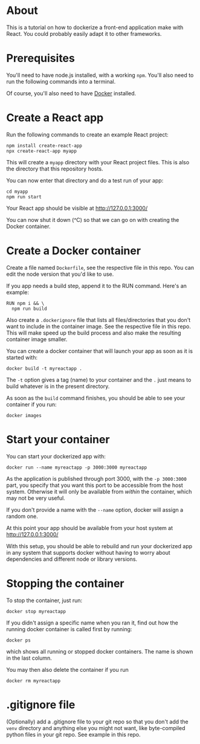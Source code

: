 # About

This is a tutorial on how to dockerize a front-end application make with
React. You could probably easily adapt it to other frameworks.

# Prerequisites

You'll need to have node.js installed, with a working `npm`. You'll
also need to run the following commands into a terminal.

Of course, you'll also need to have
[Docker](https://docs.docker.com/engine/install/) installed.

# Create a React app

Run the following commands to create an example React project:
```
npm install create-react-app
npx create-react-app myapp
```

This will create a `myapp` directory with your React project files.
This is also the directory that this repository hosts.

You can now enter that directory and do a test run of your app:
```
cd myapp
npm run start
```

Your React app should be visible at http://127.0.0.1:3000/

You can now shut it down (^C) so that we can go on with creating the
Docker container.

# Create a Docker container

Create a file named `Dockerfile`, see the respective file in this repo.
You can edit the node version that you'd like to use.

If you app needs a build step, append it to the RUN command. Here's an
example:
```
RUN npm i && \
  npm run build
```

Also create a `.dockerignore` file that lists all files/directories that
you don't want to include in the container image. See the respective
file in this repo. This will make speed up the build process and also
make the resulting container image smaller.

You can create a docker container that will launch your app as soon as
it is started with:
```
docker build -t myreactapp .
```

The `-t` option gives a tag (name) to your container and the `.` just
means to build whatever is in the present directory.

As soon as the `build` command finishes, you should be able to see your
container if you run:
```
docker images
```

# Start your container

You can start your dockerized app with:
```
docker run --name myreactapp -p 3000:3000 myreactapp
```

As the application is published through port 3000, with the `-p
3000:3000` part, you specify that you want this port to be accessible
from the host system. Otherwise it will only be available from *within*
the container, which may not be very useful.

If you don't provide a name with the `--name` option, docker will
assign a random one.

At this point your app should be available from your host system at
http://127.0.0.1:3000/

With this setup, you should be able to rebuild and run your dockerized
app in any system that supports docker without having to worry about
dependencies and different node or library versions.

# Stopping the container

To stop the container, just run:
```
docker stop myreactapp
```

If you didn't assign a specific name when you ran it, find out how the
running docker container is called first by running:
```
docker ps
```
which shows all running or stopped docker containers. The name is shown
in the last column.

You may then also delete the container if you run
```
docker rm myreactapp
```

# .gitignore file

(Optionally) add a .gitignore file to your git repo so that you don't
add the `venv` directory and anything else you might not want, like
byte-compiled python files in your git repo. See example in this repo.

